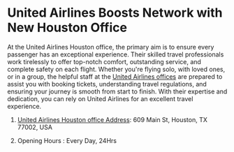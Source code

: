 
# United Airlines Boosts Network with New Houston Office

At the United Airlines Houston office, the primary aim is to ensure every passenger has an exceptional experience. Their skilled travel professionals work tirelessly to offer top-notch comfort, outstanding service, and complete safety on each flight. Whether you're flying solo, with loved ones, or in a group, the helpful staff at the [United Airlines offices](https://airlinesofficeguides.com/united-airlines/) are prepared to assist you with booking tickets, understanding travel regulations, and ensuring your journey is smooth from start to finish. With their expertise and dedication, you can rely on United Airlines for an excellent travel experience.
 

1. [United Airlines Houston office Address](https://airlinesofficeguides.com/united-airlines/united-airlines-houston-office-in-texas/): 609 Main St, Houston, TX 77002, USA

2. Opening Hours : Every Day, 24Hrs